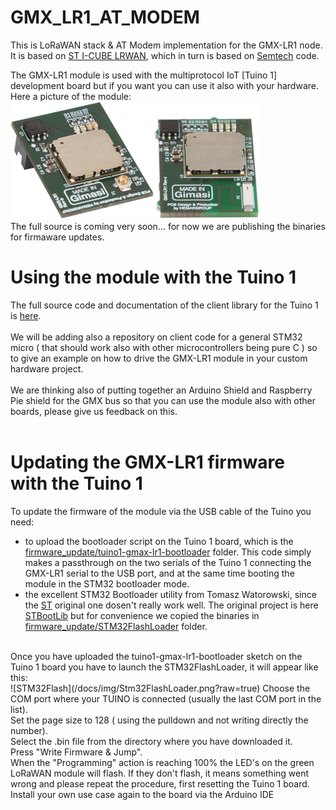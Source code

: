 # GMX_LR1_AT_MODEM

This is LoRaWAN stack & AT Modem implementation for the GMX-LR1 node. 
It is based on [ST I-CUBE LRWAN](http://www.st.com/en/embedded-software/i-cube-lrwan.html), which in turn is based on [Semtech](https://github.com/Lora-net/LoRaMac-node) code.<br>

The GMX-LR1 module is used with the multiprotocol IoT [Tuino 1] development board but if you want you can use it also with your hardware.
Here a picture of the module:<br/>
![GMX-LR1](/docs/img/gmxfoto1.png?raw=true)
<br/>
The full source is coming very soon... for now we are publishing the binaries for firmaware updates.
<br/>
# Using the module with the Tuino 1 
The full source code and documentation of the client library for the Tuino 1 is [here](https://github.com/gimasi/TUINO_ONE/tree/master/tuino_libs/gmx/gmx_lr).<br/>
<br/>
We will be adding also a repository on client code for a general STM32 micro ( that should work also with other microcontrollers being pure C ) so to give an example on how to drive the GMX-LR1 module in your custom hardware project.<br/>
<br/>
We are thinking also of putting together an Arduino Shield and Raspberry Pie shield for the GMX bus so that you can use the module also with other boards, please give us feedback on this.<br/>
<br>

# Updating the GMX-LR1 firmware with the Tuino 1
To update the firmware of the module via the USB cable of the Tuino you need:
* to upload the bootloader script on the Tuino 1 board, which is the [firmware_update/tuino1-gmax-lr1-bootloader](firmware_update/tuino1-gmax-lr1-bootloader) folder. This code simply makes a passthrough on the two serials of the Tuino 1 connecting the GMX-LR1 serial to the USB port, and at the same time booting the module in the STM32 bootloader mode.
*  the excellent STM32 Bootloader utility from Tomasz Watorowski, since the [ST](http://www.st.com/en/development-tools/flasher-stm32.html) original one dosen't really work well. 
The original project is here [STBootLib](https://github.com/MightyDevices/STBootLib) but for convenience we copied the binaries in [firmware_update/STM32FlashLoader](firmware_update/STM32FlashLoader) folder.<br/>
<br>
Once you have uploaded the tuino1-gmax-lr1-bootloader sketch on the Tuino 1 board you have to launch the STM32FlashLoader, it will appear like this:<br/>
![STM32Flash](/docs/img/Stm32FlashLoader.png?raw=true)
Choose the COM port where your TUINO is connected (usually the last COM port in the list).<br/>
Set the page size to 128 ( using the pulldown and not writing directly the number).<br/>
Select the .bin file from the directory where you have downloaded it.<br/>
Press "Write Firmware & Jump".</br>
When the "Programming" action is reaching 100% the LED's on the green LoRaWAN module will flash. If they don't flash, it means something went wrong and please repeat the procedure, first resetting the Tuino 1 board.<br/>
Install your own use case again to the board via the Arduino IDE<br/>


